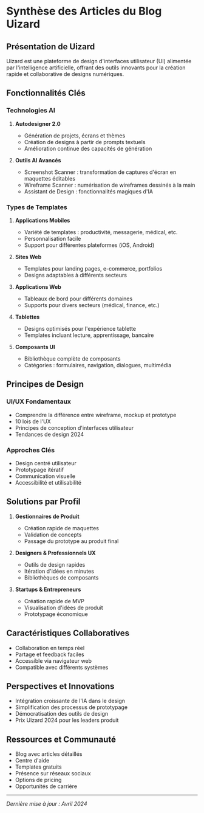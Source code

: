 # Synthèse des Articles du Blog Uizard

## Présentation de Uizard

Uizard est une plateforme de design d'interfaces utilisateur (UI) alimentée par l'intelligence artificielle, offrant des outils innovants pour la création rapide et collaborative de designs numériques.

## Fonctionnalités Clés

### Technologies AI

1. **Autodesigner 2.0**
   - Génération de projets, écrans et thèmes
   - Création de designs à partir de prompts textuels
   - Amélioration continue des capacités de génération

2. **Outils AI Avancés**
   - Screenshot Scanner : transformation de captures d'écran en maquettes éditables
   - Wireframe Scanner : numérisation de wireframes dessinés à la main
   - Assistant de Design : fonctionnalités magiques d'IA

### Types de Templates

1. **Applications Mobiles**
   - Variété de templates : productivité, messagerie, médical, etc.
   - Personnalisation facile
   - Support pour différentes plateformes (iOS, Android)

2. **Sites Web**
   - Templates pour landing pages, e-commerce, portfolios
   - Designs adaptables à différents secteurs

3. **Applications Web**
   - Tableaux de bord pour différents domaines
   - Supports pour divers secteurs (médical, finance, etc.)

4. **Tablettes**
   - Designs optimisés pour l'expérience tablette
   - Templates incluant lecture, apprentissage, bancaire

5. **Composants UI**
   - Bibliothèque complète de composants
   - Catégories : formulaires, navigation, dialogues, multimédia

## Principes de Design

### UI/UX Fondamentaux
- Comprendre la différence entre wireframe, mockup et prototype
- 10 lois de l'UX
- Principes de conception d'interfaces utilisateur
- Tendances de design 2024

### Approches Clés
- Design centré utilisateur
- Prototypage itératif
- Communication visuelle
- Accessibilité et utilisabilité

## Solutions par Profil

1. **Gestionnaires de Produit**
   - Création rapide de maquettes
   - Validation de concepts
   - Passage du prototype au produit final

2. **Designers & Professionnels UX**
   - Outils de design rapides
   - Itération d'idées en minutes
   - Bibliothèques de composants

3. **Startups & Entrepreneurs**
   - Création rapide de MVP
   - Visualisation d'idées de produit
   - Prototypage économique

## Caractéristiques Collaboratives

- Collaboration en temps réel
- Partage et feedback faciles
- Accessible via navigateur web
- Compatible avec différents systèmes

## Perspectives et Innovations

- Intégration croissante de l'IA dans le design
- Simplification des processus de prototypage
- Démocratisation des outils de design
- Prix Uizard 2024 pour les leaders produit

## Ressources et Communauté

- Blog avec articles détaillés
- Centre d'aide
- Templates gratuits
- Présence sur réseaux sociaux
- Options de pricing
- Opportunités de carrière

---

*Dernière mise à jour : Avril 2024*

